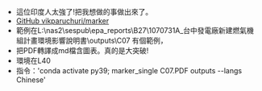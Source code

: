 

- 這位印度人太強了!把我想做的事做出來了。
- [GitHub vikparuchuri/marker](https://github.com/VikParuchuri/marker)
- 範例在L:\nas2\sespub\epa_reports\B27\1070731A_台中發電廠新建燃氣機組計畫環境影響說明書\outputs\C07 有個範例，
- 把PDF轉譯成md檔含圖表。真的是大突破!
- 環境在L40 
- 指令：'conda activate py39;  marker_single  C07.PDF outputs --langs Chinese'
